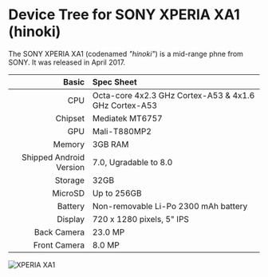 Device Tree for SONY XPERIA XA1 (hinoki)
==================================================

The SONY XPERIA XA1 (codenamed _"hinoki"_) is a mid-range phne from SONY.
It was released in April 2017.


Basic   | Spec Sheet
-------:|:-------------------------
CPU     | Octa-core 4x2.3 GHz Cortex-A53 & 4x1.6 GHz Cortex-A53
Chipset | Mediatek MT6757
GPU     | Mali-T880MP2
Memory  | 3GB RAM
Shipped Android Version | 7.0, Ugradable to 8.0
Storage | 32GB
MicroSD | Up to 256GB
Battery | Non-removable Li-Po 2300 mAh battery
Display | 720 x 1280 pixels, 5" IPS
Back Camera | 23.0 MP
Front Camera | 8.0 MP

![XPERIA XA1](https://fdn2.gsmarena.com/vv/pics/sony/sony-xperia-xa1-2017-1.jpg "SONY XPERIA XA1")

